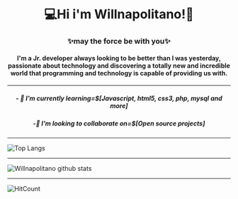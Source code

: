 # <h1 align='center'>💻Hi i'm Willnapolitano!👋</h1>
### <h3 align='center'>✨may the force be with you✨</h2>

#### <h4 align='center'>I'm a Jr. developer always looking to be better than I was yesterday, passionate about technology and discovering a totally new and incredible world that programming and technology is capable of providing us with.<h4>
________________________________________________________________________________________________________________________
<h5 align='center'>- 🌱 I’m currently learning=$[Javascript, html5, css3, php, mysql and more]</h5>
<h5 align='center'>-👯 I’m looking to collaborate on=$[Open source projects]</h5>


_____________________________________________________________________________________________
![Top Langs](https://github-readme-stats.vercel.app/api/top-langs/?username=Willnapolitano)
_____________________________________________________________________________________________
![Willnapolitano github stats](https://github-readme-stats.vercel.app/api?username=Willnapolitano&theme=tokyonight&show_icons=true)
___________________________________________________________________________________________________________________
![HitCount](http://hits.dwyl.com/Willnapolitano/Willnapolitano.svg)
